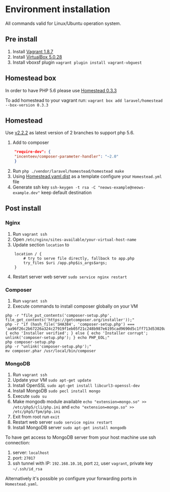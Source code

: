 Environment installation
========================
All commands valid for Linux/Ubuntu operation system.

Pre install
-----------
1. Install [Vagrant 1.8.7](https://releases.hashicorp.com/vagrant/1.8.7/)
2. Install [VirtualBox 5.0.28](https://www.virtualbox.org/wiki/Download_Old_Builds_5_0)
3. Install vboxsf plugin `vagrant plugin install vagrant-vbguest`

Homestead box
-------------
In order to have PHP 5.6 please use [Homestead 0.3.3](https://atlas.hashicorp.com/laravel/boxes/homestead/versions/0.3.3)

To add homestead to your vagrant run: `vagrant box add laravel/homestead --box-version 0.3.3`

Homestead
---------
Use [v2.2.2](https://github.com/laravel/homestead/tree/v2.2.2) as latest version of 2 branches to support php 5.6.

1. Add to composer
```json
    "require-dev": {
	"incenteev/composer-parameter-handler": "~2.0"
    }
```

2. Run `php ./vendor/laravel/homestead/homestead make`
3. Using [Homestead.yaml.dist](../Homestead.yaml.dist) as a template configure your `Homestead.yml` file
4. Generate ssh key `ssh-keygen -t rsa -C "neows-example@neows-example.dev"` keep default destination

Post install
------------

### Nginx
1. Run `vagrant ssh`
2. Open `/etc/nginx/sites-available/your-virtual-host-name`
3. Update section `location` to 

```
    location / {
        # try to serve file directly, fallback to app.php
        try_files $uri /app.php$is_args$args;
    }

```
4. Restart server web server `sudo service nginx restart`

### Composer
1. Run `vagrant ssh`
2. Execute commands to install composer globally on your VM

```
php -r "file_put_contents('composer-setup.php', file_get_contents('https://getcomposer.org/installer'));"
php -r "if (hash_file('SHA384', 'composer-setup.php') === 'aa96f26c2b67226a324c27919f1eb05f21c248b987e6195cad9690d5c1ff713d53020a02ac8c217dbf90a7eacc9d141d') { echo 'Installer verified'; } else { echo 'Installer corrupt'; unlink('composer-setup.php'); } echo PHP_EOL;"
php composer-setup.php
php -r "unlink('composer-setup.php');"
mv composer.phar /usr/local/bin/composer

```

### MongoDB
1. Run `vagrant ssh`
2. Update your VM `sudo apt-get update`
3. Install OpenSSL `sudo apt-get install libcurl3-openssl-dev`
4. Install MongoDB `sudo pecl install mongo`
5. Execute `sudo su`
6. Make mongodb module available `echo "extension=mongo.so" >> /etc/php5/cli/php.ini` and `echo "extension=mongo.so" >> /etc/php5/fpm/php.ini`
7. Exit from root run `exit`
8. Restart web server `sudo service nginx restart`
9. Install MongoDB server `sudo apt-get install mongodb`

To have get access to MongoDB server from your host machine use ssh connection:

1. server: `localhost`
2. port: `27017`
3. ssh tunnel with IP: `192.168.10.10`, port `22`, user `vagrant`, private key `~/.ssh/id_rsa`

Alternatively it's possible yo configure your forwarding ports in `Homestead.yaml`.
